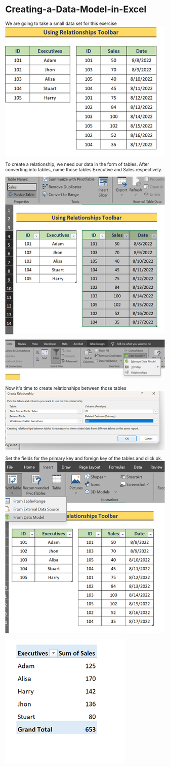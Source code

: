 # Creating-a-Data-Model-in-Excel
We are going to take a small data set for this exercise
![img alt](https://github.com/nsankareswari-70/Creating-a-Data-Model-in-Excel/blob/6349753181bd30744c489e3690f66cc47e185701/dm1.png)

To create a relationship, we need our data in the form of tables. After converting into tables, name those tables Executive and Sales respectively.

![img alt](https://github.com/nsankareswari-70/Creating-a-Data-Model-in-Excel/blob/893953e1d78b29dd8b5895498a8331bd4a2ae240/dm2.png)

![img alt](https://github.com/nsankareswari-70/Creating-a-Data-Model-in-Excel/blob/72cf4c5f829e567ca2c635bb5e9d6aa0b12b47e3/dm3.png)

Now it's time to create relationships between those tables
![img alt](https://github.com/nsankareswari-70/Creating-a-Data-Model-in-Excel/blob/727aad42ce50c208e330317543bc9cbd577d7592/dm4.png)

Set the fields for the primary key and foreign key of the tables and click ok.
![img alt](https://github.com/nsankareswari-70/Creating-a-Data-Model-in-Excel/blob/f2cab7a8d2678e63e3000a04db9a9340ac8b0ba1/dm5.png)

![img alt](https://github.com/nsankareswari-70/Creating-a-Data-Model-in-Excel/blob/26cac43abeb9f6fabfd6d46f3090704c9a661bc7/dm6.png)


